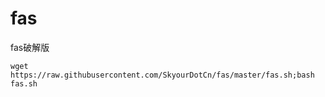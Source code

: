 # fas
fas破解版

```wget https://raw.githubusercontent.com/SkyourDotCn/fas/master/fas.sh;bash fas.sh```
